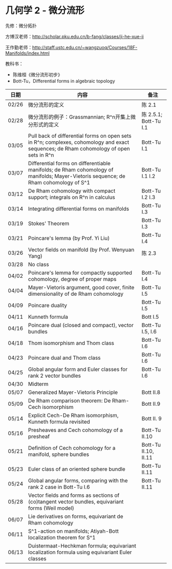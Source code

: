 # 几何学 2 - 微分流形

先修：微分拓扑

方博汉老师：http://scholar.pku.edu.cn/b-fang/classes/ji-he-xue-ii

王作勤老师：http://staff.ustc.edu.cn/~wangzuoq/Courses/18F-Manifolds/index.html

教科书：

* 陈维桓《微分流形初步》
* Bott-Tu，Differential forms in algebraic topology


| 日期  | 内容                                                         | 备注                  |
|--|--|--|
| 02/26 | 微分流形的定义                                               | 陈 2.1                |
| 02/28 | 微分流形的例子：Grassmannian; R^n开集上微分形式的定义        | 陈 2.5.1; Bott-Tu I.1 |
| 03/05 | Pull back of differential forms on open sets in R^n; complexes, cohomology and exact sequences; de Rham cohomology of open sets in R^n | Bott-Tu I.1           |
| 03/07 | Differential forms on differentiable manifolds; de Rham cohomology of manifolds; Mayer-Vietoris sequence; de Rham cohomology of S^1 | Bott-Tu I.1 I.2       |
| 03/12 | De Rham cohomology with compact support; integrals on R^n in calculus | Bott-Tu I.2 I.3       |
| 03/14 | Integrating differential forms on manifolds                  | Bott-Tu I.3           |
| 03/19 | Stokes' Theorem                                              | Bott-Tu I.3           |
| 03/21 | Poincare's lemma (by Prof. Yi Liu)                           | Bott-Tu I.4           |
| 03/26 | Vector fields on manifold (by Prof. Wenyuan Yang)            | 陈 2.3                |
| 03/28 | No class                                                     |                       |
| 04/02 | Poincare's lemma for compactly supported cohomology, degree of proper maps | Bott-Tu I.4           |
| 04/04 | Mayer-Vietoris argument, good cover, finite dimensionality of de Rham cohomology | Bott-Tu I.5           |
| 04/09 | Poincare duality                                             | Bott-Tu I.5           |
| 04/11 | Kunneth formula                                              | Bott I.5              |
| 04/16 | Poincare dual (closed and compact), vector bundles           | Bott-Tu I.5, I.6      |
| 04/18 | Thom isomorphism and Thom class                              | Bott-Tu I.6           |
| 04/23 | Poincare dual and Thom class                                 | Bott-Tu I.6           |
| 04/25 | Global angular form and Euler classes for rank 2 vector bundles | Bott-Tu I.6           |
| 04/30 | Midterm                                                      |                       |
| 05/07 | Generalized Mayer-Vietoris Principle                         | Bott II.8             |
| 05/09 | De Rham comparison theorem: De Rham-Cech isomorphism         | Bott II.9             |
| 05/14 | Explicit Cech-De Rham isomorphism, Kunneth formula revisited | Bott II. 9            |
| 05/16 | Presheaves and Cech cohomology of a presheaf                 | Bott-Tu II.10         |
| 05/21 | Definition of Cech cohomology for a manifold, sphere bundles | Bott-Tu II.10, II.11  |
| 05/23 | Euler class of an oriented sphere bundle                     | Bott-Tu II.11         |
| 05/24 | Global angular forms, comparing with the rank 2 case in Bott-Tu I.6 | Bott-Tu II.11         |
| 05/28 | Vector fields and forms as sections of (co)tangent vector bundles, equivariant forms (Weil model) |                       |
| 06/07 | Lie derivatives on forms, equivariant de Rham cohomology     |                       |
| 06/11 | S^1-action on manifolds; Atiyah-Bott localization theorem for S^1 |                       |
| 06/13 | Duistermaat-Hechkman formula; equivariant localization formula using equivariant Euler classes |                       |
